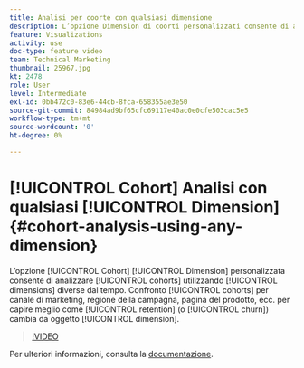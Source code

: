 ```yaml
---
title: Analisi per coorte con qualsiasi dimensione
description: L’opzione Dimension di coorti personalizzati consente di analizzare le coorti utilizzando dimensioni diverse dal tempo. Confronta le coorti per canale di marketing, regione della campagna, pagina del prodotto, ecc. per comprendere meglio in che modo la fidelizzazione (o abbandono) cambia in base all’elemento dimensionale.
feature: Visualizations
activity: use
doc-type: feature video
team: Technical Marketing
thumbnail: 25967.jpg
kt: 2478
role: User
level: Intermediate
exl-id: 0bb472c0-83e6-44cb-8fca-658355ae3e50
source-git-commit: 84984ad9bf65cfc69117e40ac0e0cfe503cac5e5
workflow-type: tm+mt
source-wordcount: '0'
ht-degree: 0%

---
```


# [!UICONTROL Cohort] Analisi con qualsiasi [!UICONTROL Dimension] {#cohort-analysis-using-any-dimension}

L’opzione [!UICONTROL Cohort] [!UICONTROL Dimension] personalizzata consente di analizzare [!UICONTROL cohorts] utilizzando [!UICONTROL dimensions] diverse dal tempo. Confronto [!UICONTROL cohorts] per canale di marketing, regione della campagna, pagina del prodotto, ecc. per capire meglio come [!UICONTROL retention] (o [!UICONTROL churn]) cambia da oggetto [!UICONTROL dimension].

>[!VIDEO](https://video.tv.adobe.com/v/25967/?quality=12&learn=on)

Per ulteriori informazioni, consulta la [documentazione](https://experienceleague.adobe.com/docs/analytics/analyze/analysis-workspace/visualizations/cohort-table/cohort-analysis.html?lang=it).
